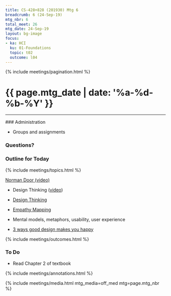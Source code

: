 ```yaml
---
title: CS-428+828 (201930) Mtg 6
breadcrumb: 6 (24-Sep-19)
mtg_nbr: 6
total_meet: 26
mtg_date: 24-Sep-19
layout: bg-image
focus:
- ka: HCI
  ku: 01-Foundations
  topic: t02
  outcome: l04
---
```

{% include meetings/pagination.html %}
<h1 class="text-center">
  {{ page.mtg_date | date: '%a-%d-%b-%Y' }}
</h1>
<hr />
### Administration

* Groups and assignments

### Questions?

### Outline for Today

{% include meetings/topics.html %}

[Norman Door (video)](https://www.youtube.com/watch?v=yY96hTb8WgI)
<!-- https://www.youtube.com/watch?v=WrdSkqRypsg -->
* Design Thinking ([video](https://www.youtube.com/watch?v=pXtN4y3O35M))

* [Design Thinking](https://www.nngroup.com/articles/design-thinking/)
* [Empathy Mapping](https://www.nngroup.com/articles/empathy-mapping/)

* Mental models, metaphors, usability, user experience

* [3 ways good design makes you happy](https://www.ted.com/talks/don_norman_on_design_and_emotion?language=en)

{% include meetings/outcomes.html %}

### To Do

* Read Chapter 2 of textbook

{% include meetings/annotations.html %}

{% include meetings/media.html mtg_media=off_med mtg=page.mtg_nbr %}
